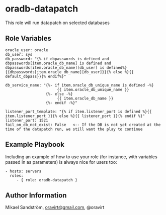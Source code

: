 oradb-datapatch
=========

This role will run datapatch on selected databases



Role Variables
--------------

```
oracle_user: oracle
db_user: sys
db_password: "{% if dbpasswords is defined and dbpasswords[item.oracle_db_name] is defined and dbpasswords[item.oracle_db_name][db_user] is defined%}{{dbpasswords[item.oracle_db_name][db_user]}}{% else %}{{ default_dbpass}}{% endif%}"

db_service_name: "{%- if item.oracle_db_unique_name is defined -%}
                       {{ item.oracle_db_unique_name }}
                  {%- else -%}
                       {{ item.oracle_db_name }}
                  {%- endif -%}"

listener_port_template: "{% if item.listener_port is defined %}{{ item.listener_port }}{% else %}{{ listener_port }}{% endif %}"
listener_port: 1521
fail_on_db_not_exist: False   <-- If the DB is not yet created at the time of the datapatch run, we still want the play to continue
```


Example Playbook
----------------

Including an example of how to use your role (for instance, with variables passed in as parameters) is always nice for users too:

    - hosts: servers
      roles:
         - { role: oradb-datapatch }

Author Information
------------------

Mikael Sandström, oravirt@gmail.com, @oravirt
